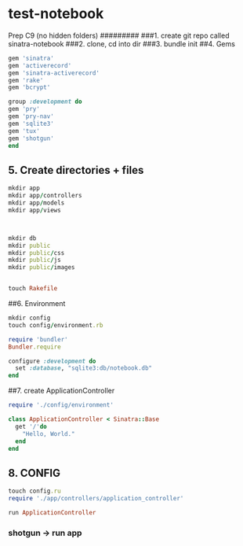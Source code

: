 # test-notebook

Prep C9 (no hidden folders)
#########
###1. create git repo called sinatra-notebook
###2. clone, cd into dir
###3. bundle init
##4. Gems
```ruby
gem 'sinatra'
gem 'activerecord'
gem 'sinatra-activerecord'
gem 'rake'
gem 'bcrypt'

group :development do
gem 'pry'
gem 'pry-nav'
gem 'sqlite3'
gem 'tux'
gem 'shotgun'
end
```
## 5. Create directories + files
```ruby
mkdir app
mkdir app/controllers
mkdir app/models
mkdir app/views



mkdir db
mkdir public
mkdir public/css
mkdir public/js
mkdir public/images


touch Rakefile
```


##6. Environment
```ruby
mkdir config
touch config/environment.rb
```
```ruby
require 'bundler'
Bundler.require

configure :development do
  set :database, "sqlite3:db/notebook.db"
end
```

##7. create ApplicationController
```ruby
require './config/environment'

class ApplicationController < Sinatra::Base
  get '/'do
    "Hello, World."
  end
end
```
## 8. CONFIG
```ruby
touch config.ru
require './app/controllers/application_controller'

run ApplicationController
```
### shotgun -> run app

